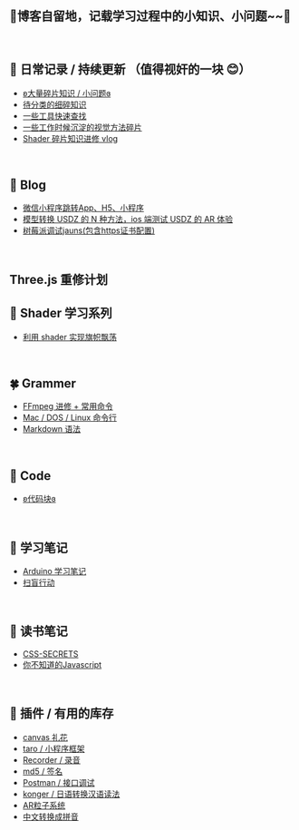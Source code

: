 ## 🌸博客自留地，记载学习过程中的小知识、小问题~~🌸

<br/>

## 🍂 日常记录 / 持续更新 （值得视奸的一块 😊）
  * [ʚ大量碎片知识 / 小问题ɞ](https://github.com/lulu-s/lulu-book/blob/master/Note/trivia.md)
  * [待分类的细碎知识](https://github.com/lulu-s/lulu-book/blob/master/%E5%BE%85%E6%95%B4%E7%90%86.md)
  * [一些工具快速查找](https://github.com/lulu-s/lulu-book/blob/master/tools.md)
  * [一些工作时候沉淀的视觉方法碎片](https://github.com/lulu-s/lulu-book/blob/master/code.md)
  * [Shader 碎片知识进修 vlog](https://github.com/lulu-s/lulu-book/blob/master/Shader/shader.md)

<br/>



## 📐 Blog
  <!-- * [了解ES6、ES7、ES8、ES9、ES10、ES11、ES12新特性](https://github.com/lulu-s/lulu-book/blob/master/Grammer/es.md) -->
  * [微信小程序跳转App、H5、小程序](https://github.com/lulu-s/lulu-book/blob/master/Blog/%E5%BE%AE%E4%BF%A1%E5%B0%8F%E7%A8%8B%E5%BA%8F%E8%B7%B3%E8%BD%ACH5%E3%80%81App%E3%80%81%E5%B0%8F%E7%A8%8B%E5%BA%8F%E7%9A%84%E6%96%B9%E5%BC%8F.md)
  * [模型转换 USDZ 的 N 种方法，ios 端测试 USDZ 的 AR 体验](https://github.com/lulu-s/lulu-book/blob/master/Blog/model%20convert%20usdz.md)
  * [树莓派调试jauns(包含https证书配置)](https://github.com/lulu-s/lulu-book/blob/master/Blog/pi.md) 
  

<br/>


## Three.js 重修计划




## 🎨 Shader 学习系列
  * [利用 shader 实现旗帜飘荡](https://github.com/lulu-s/lulu-book/blob/master/Shader/flag.md)
<br/>


## 🍀 Grammer
  * [FFmpeg 进修 + 常用命令](https://github.com/lulu-s/lulu-book/blob/master/Grammer/ffmpeg.md)
  * [Mac / DOS / Linux 命令行](https://github.com/lulu-s/lulu-book/blob/master/Grammer/command.md)
  * [Markdown 语法](https://github.com/lulu-s/lulu-book/blob/master/Grammer/markdown%20grammar.md)
  
  
<br/>




## 🌙 Code
  * [ʚ代码块ɞ](https://github.com/lulu-s/lulu-book/blob/master/Note/code.md)
<br/>




## 📒 学习笔记
  * [Arduino 学习笔记](https://github.com/lulu-s/lulu-book/blob/master/Note/arduino.md)
  * [扫盲行动](https://github.com/lulu-s/lulu-book/blob/master/Note/literacy-list.md)
<br/>




## 🚩 读书笔记
* [CSS-SECRETS](https://github.com/lulu-s/lulu-book/tree/master/Book/CSS-SECRETS)
* [你不知道的Javascript](https://github.com/lulu-s/lulu-book/tree/master/Book/YouDontKnowJS)
<br/>




## 🍙 插件 / 有用的库存
  - [canvas 礼花](https://github.com/catdad/canvas-confetti)
  - [taro / 小程序框架](https://nervjs.github.io/taro/docs/GETTING-STARTED.html)
  - [Recorder / 录音](https://github.com/xiangyuecn/Recorder)
  - [md5 / 签名](https://www.npmjs.com/package/md5)
  - [Postman / 接口调试](https://www.postman.com/downloads/)
  - [konger / 日语转换汉语读法](https://github.com/Jon-Millent/konger)
  - [AR粒子系统](https://github.com/IdeaSpaceVR/aframe-particle-system-component)
  - [中文转换成拼音](https://www.npmjs.com/package/chinese-to-pinyin)
